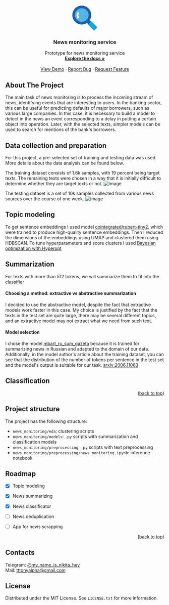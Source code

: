 <!-- Improved compatibility of back to top link: See: https://github.com/othneildrew/Best-README-Template/pull/73 -->
<a name="readme-top"></a>
<!--
*** Thanks for checking out the Best-README-Template. If you have a suggestion
*** that would make this better, please fork the repo and create a pull request
*** or simply open an issue with the tag "enhancement".
*** Don't forget to give the project a star!
*** Thanks again! Now go create something AMAZING! :D
-->



<!-- PROJECT SHIELDS -->
<!--
*** I'm using markdown "reference style" links for readability.
*** Reference links are enclosed in brackets [ ] instead of parentheses ( ).
*** See the bottom of this document for the declaration of the reference variables
*** for contributors-url, forks-url, etc. This is an optional, concise syntax you may use.
*** https://www.markdownguide.org/basic-syntax/#reference-style-links
-->
<!-- [![Contributors][contributors-shield]][contributors-url]
[![Forks][forks-shield]][forks-url]
[![Stargazers][stars-shield]][stars-url]
[![Issues][issues-shield]][issues-url]
[![MIT License][license-shield]][license-url]
[![LinkedIn][linkedin-shield]][linkedin-url] -->



<!-- PROJECT LOGO -->
<br />
<div align="center">
  <a href="https://github.com/tttonyalpha/news_monitoring">
    <img src="images/logo.png" alt="Logo" width="80" height="80">
  </a>

<h3 align="center">News monitoring service</h3>

  <p align="center">
    Prototype for news monitoring service 
    <br />
    <a href="https://github.com/tttonyalpha/news_monitoring"><strong>Explore the docs »</strong></a>
    <br />
    <br />
    <a href="https://github.com/tttonyalpha/news_monitoring">View Demo</a>
    ·
    <a href="https://github.com/tttonyalpha/news_monitoring/issues">Report Bug</a>
    ·
    <a href="https://github.com/tttonyalpha/news_monitoring/issues">Request Feature</a>
  </p>
</div>



<!-- TABLE OF CONTENTS -->
<!-- <details>
  <summary>Table of Contents</summary>
  <ol>
    <li>
      <a href="#about-the-project">About The Project</a>
      <ul>
        <li><a href="#built-with">Built With</a></li>
      </ul>
    </li>
    <li>
      <a href="#getting-started">Getting Started</a>
      <ul>
        <li><a href="#prerequisites">Prerequisites</a></li>
        <li><a href="#installation">Installation</a></li>
      </ul>
    </li>
    <li><a href="#usage">Usage</a></li>
    <li><a href="#roadmap">Roadmap</a></li>
    <li><a href="#contributing">Contributing</a></li>
    <li><a href="#license">License</a></li>
    <li><a href="#contact">Contact</a></li>
    <li><a href="#acknowledgments">Acknowledgments</a></li>
  </ol>
</details>
 -->


<!-- ABOUT THE PROJECT -->
## About The Project

The main task of news monitoring is to process the incoming stream of news, identifying events that are interesting to users. In the banking sector, this can be useful for predicting defaults of major borrowers, such as various large companies. In this case, it is necessary to build a model to detect in the news an event corresponding to a delay in putting a certain object into operation. Later, with the selected texts, simpler models can be used to search for mentions of the bank's borrowers.

## Data collection and preparation

For this project, a pre-selected set of training and testing data was used. More details about the data analysis can be found below.

The training dataset consists of 1.6k samples, with 19 percent being target texts. The remaining texts were chosen in a way that it is initially difficult to determine whether they are target texts or not.
![image](https://github.com/tttonyalpha/news_monitoring/assets/79598074/0b62eb12-63cb-4183-b0d6-52781788ef26)


The testing dataset is a set of 10k samples collected from various news sources over the course of one week.
![image](https://github.com/tttonyalpha/news_monitoring/assets/79598074/d17b66a0-fdbb-40ba-b52d-df24e4352305)


## Topic modeling

To get sentence embeddings I used model [cointegrated/rubert-tiny2](https://habr.com/ru/articles/669674/), which were trained to produce high-quality sentence embeddings. Then I reduced the dimensions of the embeddings using UMAP and clustered them using HDBSCAN. To tune hyperparameters and score clusters I used [Bayesian optimization with Hyperopt](https://github.com/hyperopt/hyperopt)

## Summarization 

For texts with more than 512 tokens, we will summarize them to fit into the classifier

#### Choosing a method: extractive vs abstractive summarization
I decided to use the abstractive model, despite the fact that extractive models work faster in this case. My choice is justified by the fact that the texts in the test set are quite large, there may be several different topics, and an extractive model may not extract what we need from such text.

#### Model selection 

I chose the model [mbart_ru_sum_gazeta](https://huggingface.co/IlyaGusev/mbart_ru_sum_gazeta) because it is trained for summarizing news in Russian and adapted to the domain of our data. Additionally, in the model author's article about the training dataset, you can see that the distribution of the number of tokens per sentence in the test set and the model's output is suitable for our task. [arxiv:2006.11063](https://arxiv.org/pdf/2006.11063.pdf)


## Classification 




<p align="right">(<a href="#readme-top">back to top</a>)</p>



<!-- ## Feature 3: Activity recognition on images 
  
If I haven't filled out the report, but attached photos, bot automatically analyzes the images and recognizes activities -->


<!-- 

### Built With

* [![Next][Next.js]][Next-url]
* [![React][React.js]][React-url]
* [![Vue][Vue.js]][Vue-url]
* [![Angular][Angular.io]][Angular-url]
* [![Svelte][Svelte.dev]][Svelte-url]
* [![Laravel][Laravel.com]][Laravel-url]
* [![Bootstrap][Bootstrap.com]][Bootstrap-url]
* [![JQuery][JQuery.com]][JQuery-url] -->

<!-- <p align="right">(<a href="#readme-top">back to top</a>)</p>
 -->


<!-- ROADMAP -->
<!-- ## Roadmap

- [ ] Feature 1
- [ ] Feature 2
- [ ] Feature 3
    - [ ] Nested Feature

See the [open issues](https://github.com/github_username/repo_name/issues) for a full list of proposed features (and known issues).

<p align="right">(<a href="#readme-top">back to top</a>)</p> -->



## Project structure

The project has the following structure:
- `news_monitoring/eda`: clustering scripts  
- `news_monitoring/models`: `.py` scripts with summarization and classification models
- `news_monitoring/preprocessing`: `.py` scripts with text preprocessing 
- `news_monitoring/preprocessing/news_monitoring.ipynb`: inference notebook 



<!-- ROADMAP -->
## Roadmap

- [x] Topic modeling 
- [x] News summarizing
- [x] News classificator

- [ ] News deduplication
- [ ] App for news scrapping





<p align="right">(<a href="#readme-top">back to top</a>)</p>

<!-- CONTACT -->
## Contacts

Telegram: [@my_name_is_nikita_hey](https://t.me/my_name_is_nikita_hey) <br>
Mail: tttonyalpha@gmail.com 



<!-- LICENSE -->
## License

Distributed under the MIT License. See `LICENSE.txt` for more information.





<!-- MARKDOWN LINKS & IMAGES -->
<!-- https://www.markdownguide.org/basic-syntax/#reference-style-links -->
[contributors-shield]: https://img.shields.io/github/contributors/github_username/repo_name.svg?style=for-the-badge
[contributors-url]: https://github.com/github_username/repo_name/graphs/contributors
[forks-shield]: https://img.shields.io/github/forks/github_username/repo_name.svg?style=for-the-badge
[forks-url]: https://github.com/github_username/repo_name/network/members
[stars-shield]: https://img.shields.io/github/stars/github_username/repo_name.svg?style=for-the-badge
[stars-url]: https://github.com/github_username/repo_name/stargazers
[issues-shield]: https://img.shields.io/github/issues/github_username/repo_name.svg?style=for-the-badge
[issues-url]: https://github.com/github_username/repo_name/issues
[license-shield]: https://img.shields.io/github/license/github_username/repo_name.svg?style=for-the-badge
[license-url]: https://github.com/github_username/repo_name/blob/master/LICENSE.txt
[linkedin-shield]: https://img.shields.io/badge/-LinkedIn-black.svg?style=for-the-badge&logo=linkedin&colorB=555
[linkedin-url]: https://linkedin.com/in/linkedin_username
[product-screenshot]: images/channel_screen.png
[lstm_predictions]: images/lstm_predictions.png
[lstm_recsys]: images/lstm_recsys.png
[Next.js]: https://img.shields.io/badge/next.js-000000?style=for-the-badge&logo=nextdotjs&logoColor=white
[Next-url]: https://nextjs.org/
[React.js]: https://img.shields.io/badge/React-20232A?style=for-the-badge&logo=react&logoColor=61DAFB
[React-url]: https://reactjs.org/
[Vue.js]: https://img.shields.io/badge/Vue.js-35495E?style=for-the-badge&logo=vuedotjs&logoColor=4FC08D
[Vue-url]: https://vuejs.org/
[Angular.io]: https://img.shields.io/badge/Angular-DD0031?style=for-the-badge&logo=angular&logoColor=white
[Angular-url]: https://angular.io/
[Svelte.dev]: https://img.shields.io/badge/Svelte-4A4A55?style=for-the-badge&logo=svelte&logoColor=FF3E00
[Svelte-url]: https://svelte.dev/
[Laravel.com]: https://img.shields.io/badge/Laravel-FF2D20?style=for-the-badge&logo=laravel&logoColor=white
[Laravel-url]: https://laravel.com
[Bootstrap.com]: https://img.shields.io/badge/Bootstrap-563D7C?style=for-the-badge&logo=bootstrap&logoColor=white
[Bootstrap-url]: https://getbootstrap.com
[JQuery.com]: https://img.shields.io/badge/jQuery-0769AD?style=for-the-badge&logo=jquery&logoColor=white
[JQuery-url]: https://jquery.com 
